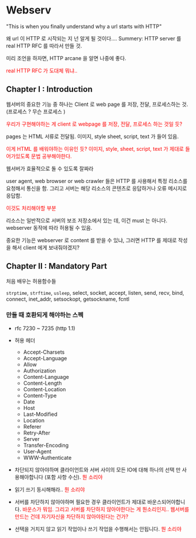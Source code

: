 # Webserv

"This is when you finally understand why a url starts with HTTP"

왜 url 이 HTTP 로 시작되는 지 넌 알게 될 것이다.... 
Summery: HTTP server 를 real HTTP RFC 를 따라서 만들 것.

미리 조언을 하자면, HTTP arcane 을 알면 나중에 좋다.

<span style="color:red">real HTTP RFC 가 도대체 뭐냐..</span>

## Chapter I : Introduction

 웹서버의 중요한 기능 중 하나는 Client 로 web page 를 저장, 전달, 프로세스하는 것. (프로세스 ? 무슨 프로세스 )

<span style="color:red">우리가 구현해야하는 게 client 로 webpage 를 저장, 전달, 프로세스 하는 것일 듯?</span>


 pages 는 HTML 서류로 전달됨. 이미지, style sheet, script, text 가
 들어 있음.

<span style="color:red">이게 HTML 를 배워야하는 이유인 듯? 이미지, style, sheet, script, text 가 제대로 들어가있도록 문법 공부해야한다.</span>


 웹서버가 효율적으로 돌 수 있도록 잘짜라

 user agent, web browser or web crawler 들은 HTTP 를 사용해서 특정 리소스를 요청해서 통신을 함. 그리고 서버는 해당 리소스의 콘텐츠로 응답하거나 오류 메시지로 응답함.

 <span style="color:red">이것도 처리해야할 부분</span>

리소스는 일반적으로 서버의 보조 저장소에서 있는 데, 이건 must 는 아니다. webserver 동작에 따라 허용될 수 있음.

중요한 기능은 webserver 로 content 를 받을 수 있냐, 그러면 HTTP 를 제대로 작성을 해서 client 에게 보내줘야겠지?

## Chapter II : Mandatory Part

처음 배우는 허용함수들

``strptime``, ``strftime``, ``usleep``, select, socket, accept, listen, send, recv, bind, connect, inet_addr, setsockopt, getsockname, fcntl

### 만들 때 호환되게 해야하는 스펙
- rfc 7230 ~ 7235 (http 1.1)
- 허용 헤더	
	- Accept-Charsets 
	- Accept-Language
	- Allow
	- Authorization
	- Content-Language
	- Content-Length
	- Content-Location
	- Content-Type
	- Date
	- Host
	- Last-Modified
	- Location
	- Referer
	- Retry-After
	- Server
	- Transfer-Encoding
	- User-Agent
	- WWW-Authenticate

- 차단되지 않아야하며 클라이언트와 서버 사이의 모든 IO에 대해 하나의 선택 만 사용해야합니다 (포함 사항 수신).<span style="color:red"> 뭔 소리야</span>

- 읽기 쓰기 동시해해라..<span style="color:red"> 뭔 소리야</span>
- 서버를 차단하지 않아야하며 필요한 경우 클라이언트가 제대로 바운스되어야합니다. <span style="color:red"> 바운스가 뭐임. 그리고 서버를 차단하지 않아야한다는 게 뭔소리인지.. 웹서버를 만드는 건데 자기자신을 차단하지 않아야된다는 건가? </span>

- 선택을 거치지 않고 읽기 작업이나 쓰기 작업을 수행해서는 안됩니다. <span style="color:red"> 뭔 소리야</span>

